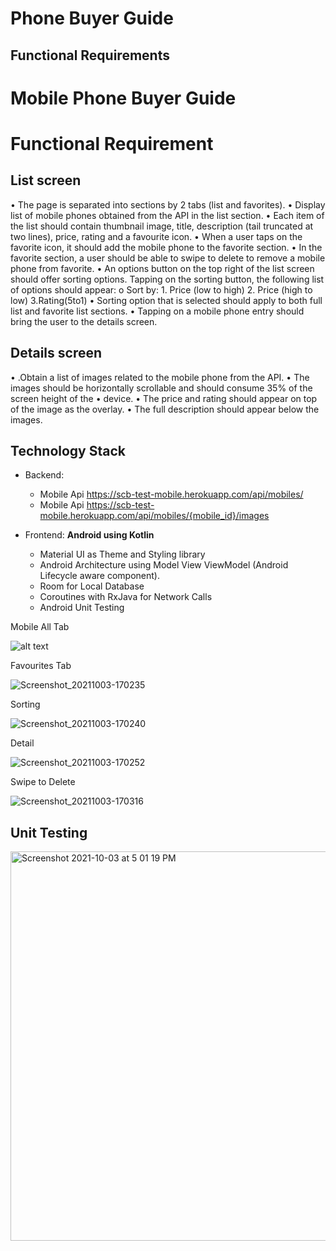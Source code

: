 
# Phone Buyer Guide


## Functional Requirements
# Mobile Phone Buyer Guide

# Functional Requirement

## List screen
• The page is separated into sections by 2 tabs (list and favorites).
• Display list of mobile phones obtained from the API in the list section.
• Each item of the list should contain thumbnail image, title, description (tail truncated at two lines), price,
rating and a favourite icon.
• When a user taps on the favorite icon, it should add the mobile phone to the favorite section.
• In the favorite section, a user should be able to swipe to delete to remove a mobile phone from favorite.
• An options button on the top right of the list screen should offer sorting options. Tapping on the sorting
button, the following list of options should appear:
o Sort by: 1. Price (low to high) 2. Price (high to low) 3.Rating(5to1)
• Sorting option that is selected should apply to both full list and favorite list sections.
• Tapping on a mobile phone entry should bring the user to the details screen.

## Details screen
• .Obtain a list of images related to the mobile phone from the API.
• The images should be horizontally scrollable and should consume 35% of the screen height of the
• device.
• The price and rating should appear on top of the image as the overlay.
• The full description should appear below the images.
 
## Technology Stack

- Backend:  
  - Mobile Api https://scb-test-mobile.herokuapp.com/api/mobiles/
  - Mobile Api https://scb-test-mobile.herokuapp.com/api/mobiles/{mobile_id}/images

  
- Frontend: **Android using Kotlin**
  -  Material UI as Theme and Styling library
  -  Android Architecture using Model View ViewModel (Android Lifecycle aware component).
  -  Room for Local Database
  -  Coroutines with RxJava for Network Calls
  -  Android Unit Testing

Mobile All Tab 
    
![alt text](https://user-images.githubusercontent.com/34758872/135751914-98b725a9-5c90-4d14-84d7-2bdda2901eaa.png)


Favourites Tab

![Screenshot_20211003-170235](https://user-images.githubusercontent.com/34758872/135751932-2ebd6432-b22f-4349-88e3-d59abdb6a335.png)

Sorting


![Screenshot_20211003-170240](https://user-images.githubusercontent.com/34758872/135751941-8f44a8a3-2f2c-4693-901d-9d4e8d93e89d.png)


Detail

![Screenshot_20211003-170252](https://user-images.githubusercontent.com/34758872/135751952-0d9bce36-483f-48b0-95eb-728681bddb77.png)


Swipe to Delete


![Screenshot_20211003-170316](https://user-images.githubusercontent.com/34758872/135751966-9a9bb8be-25bf-4ebe-afb5-648d05c82451.png)


 

## Unit Testing
<img width="623" alt="Screenshot 2021-10-03 at 5 01 19 PM" src="https://user-images.githubusercontent.com/34758872/135751732-a0a7905a-5f96-4cf1-8f6e-030020de3089.png">

